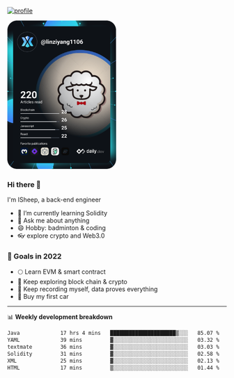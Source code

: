 [![profile](http://img.codelin.xyz/hello-im-isheep.svg)](https://www.calligrapher.ai/)

<a href="https://app.daily.dev/linziyang1106"><img src="/devcard.png" width="250" alt="ISheep's Dev Card"/></a>

### Hi there 🐏

I'm ISheep, a back-end engineer

- 🔭 I’m currently learning Solidity
- 💬 Ask me about anything
- 😄 Hobby: badminton & coding
- 👓 explore crypto and Web3.0

### 🚀 Goals in 2022
+ 🌕 Learn EVM & smart contract
+ 🤔 Keep exploring block chain & crypto
+ 🐏 Keep recording myself, data proves everything
+ 🚗 Buy my first car

-------

📊 **Weekly development breakdown**
<!--START_SECTION:waka-->

```text
Java             17 hrs 4 mins   █████████████████████▒░░░   85.07 %
YAML             39 mins         ▓░░░░░░░░░░░░░░░░░░░░░░░░   03.32 %
textmate         36 mins         ▓░░░░░░░░░░░░░░░░░░░░░░░░   03.03 %
Solidity         31 mins         ▓░░░░░░░░░░░░░░░░░░░░░░░░   02.58 %
XML              25 mins         ▓░░░░░░░░░░░░░░░░░░░░░░░░   02.13 %
HTML             17 mins         ▒░░░░░░░░░░░░░░░░░░░░░░░░   01.44 %
```

<!--END_SECTION:waka-->
